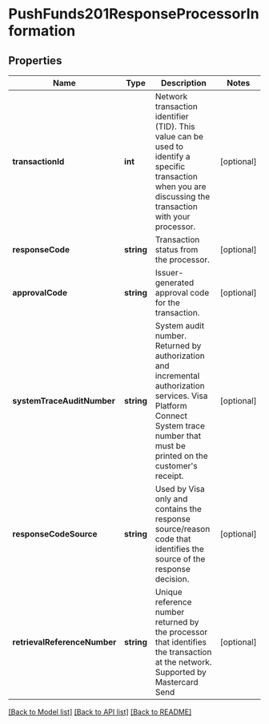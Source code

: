 # PushFunds201ResponseProcessorInformation

## Properties
Name | Type | Description | Notes
------------ | ------------- | ------------- | -------------
**transactionId** | **int** | Network transaction identifier (TID). This value can be used to identify a specific transaction when you are discussing the transaction with your processor. | [optional] 
**responseCode** | **string** | Transaction status from the processor. | [optional] 
**approvalCode** | **string** | Issuer-generated approval code for the transaction. | [optional] 
**systemTraceAuditNumber** | **string** | System audit number. Returned by authorization and incremental authorization services.  Visa Platform Connect  System trace number that must be printed on the customer&#39;s receipt. | [optional] 
**responseCodeSource** | **string** | Used by Visa only and contains the response source/reason code that identifies the source of the response decision. | [optional] 
**retrievalReferenceNumber** | **string** | Unique reference number returned by the processor that identifies the transaction at the network.  Supported by Mastercard Send | [optional] 

[[Back to Model list]](../README.md#documentation-for-models) [[Back to API list]](../README.md#documentation-for-api-endpoints) [[Back to README]](../README.md)


